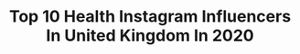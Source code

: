 ---
title: Top 10 Health Instagram Influencers In United Kingdom In 2020
description: >-
  Find top health Instagram influencers in United Kingdom in 2020. Most popular hashtags: #gymshark #fitnessmotivation #motivation #fitness.
platform: Instagram
profiles:
  - username: "hayleyfituk"
    fullname: >-
      HAYLEY GREEN | Fitness
    location: "United Kingdom"
    followers: 4649
    engagement: 3304
    commentsToLikes: 0.306090
    avatar: "https://scontent-nrt1-1.cdninstagram.com/v/t51.2885-19/s320x320/82407272_1024665967892036_7887933186880045056_n.jpg?_nc_ht=scontent-nrt1-1.cdninstagram.com&_nc_ohc=6kzw0afBQJQAX_IGpH_&oh=aa2d19be80b6e5d57388f6f83d2518b6&oe=5EAFCBA4"
    verified: false
    hashtags: "#healthyliving, #inspo, #discoverunder5k, #muscle"
  - username: "jasonpfrank"
    fullname: >-
      Jason
    location: "United Kingdom"
    followers: 2610
    engagement: 2980
    commentsToLikes: 0.126394
    avatar: "https://scontent-lhr8-1.cdninstagram.com/v/t51.2885-19/s320x320/72400923_414166122626735_5589013463084040192_n.jpg?_nc_ht=scontent-lhr8-1.cdninstagram.com&_nc_ohc=swr8MDLk2hwAX_DxEXG&oh=17fe4dad7cd1be6799394d8415594a36&oe=5EBA3CC7"
    verified: false
    hashtags: "#power, #dubai, #fitnesslifestyle, #resitsncebands"
  - username: "run4mh"
    fullname: >-
      MARK | Brooks Run Happy Team🇬🇧
    location: "United Kingdom"
    followers: 7239
    engagement: 1367
    commentsToLikes: 0.068677
    avatar: "https://scontent-ams4-1.cdninstagram.com/v/t51.2885-19/s320x320/92808691_2658576747720486_8635079177931849728_n.jpg?_nc_ht=scontent-ams4-1.cdninstagram.com&_nc_ohc=EnDtENKaVAEAX8rxER3&oh=9aad8915ee9b0d1e78970f6df25e8cab&oe=5EBA9E27"
    verified: false
    hashtags: "#competitiontime, #spikes, #worldbookday, #halfmarathon"
  - username: "elodiexroux"
    fullname: >-
      Elodie Roux 🇫🇷🇪🇺
    location: "United Kingdom"
    followers: 5483
    engagement: 1623
    commentsToLikes: 0.063447
    avatar: "https://scontent-ams4-1.cdninstagram.com/v/t51.2885-19/s320x320/88131321_205279463922463_2630955394817589248_n.jpg?_nc_ht=scontent-ams4-1.cdninstagram.com&_nc_ohc=K0Ld3AxPIVYAX8z2HzH&oh=502a4deb2c6bec5ee0b177561a265d0b&oe=5EBA573A"
    verified: false
    hashtags: "#pride2019, #halloween2019"
  - username: "all.things.mia"
    fullname: >-
      Mia ⎜Lifestyle Blogger
    location: "United Kingdom"
    followers: 8949
    engagement: 1041
    commentsToLikes: 0.065975
    avatar: "https://scontent-lhr8-1.cdninstagram.com/v/t51.2885-19/s320x320/75371288_447284782850369_1675802230655025152_n.jpg?_nc_ht=scontent-lhr8-1.cdninstagram.com&_nc_ohc=g82ZSHdaWUMAX_JJQiJ&oh=c446ee7c20966e20e56ee43858fa25d3&oe=5EDD6506"
    verified: false
    hashtags: "#quote, #discoverunder10k, #makeup, #bestfriends"
  - username: "kitchfit_"
    fullname: >-
      Meghan
    location: "United Kingdom"
    followers: 7881
    engagement: 1664
    commentsToLikes: 0.045530
    avatar: "https://instagram.fkul8-1.fna.fbcdn.net/v/t51.2885-19/s320x320/81126098_1586313631522253_3158437220545724416_n.jpg?_nc_ht=instagram.fkul8-1.fna.fbcdn.net&_nc_ohc=Ktbe_VDEt-kAX_NoM7v&oh=9fa8781485023edca0e992d089a848a9&oe=5E930CF2"
    verified: false
    hashtags: "#fitmom, #gymmotivation, #motivation, #peach"
  - username: "em.ley.fitness"
    fullname: >-
      💖Emily | Fitness 🇬🇧
    location: "United Kingdom"
    followers: 104379
    engagement: 377
    commentsToLikes: 0.052401
    avatar: "https://scontent-ams4-1.cdninstagram.com/v/t51.2885-19/s320x320/83638638_1438501672989838_6984610232051695616_n.jpg?_nc_ht=scontent-ams4-1.cdninstagram.com&_nc_ohc=ZH3D6oZdWCMAX9824X_&oh=8d350069bc99a35569ed2009a4ddcbc3&oe=5E8A5AE3"
    verified: false
    hashtags: "#gymsocks, #gymgirls, #fridayworkout, #teamwomensbest"
  - username: "zina_fitness19"
    fullname: >-
      Zina | Fitness
    location: "United Kingdom"
    followers: 4193
    engagement: 1447
    commentsToLikes: 0.284204
    avatar: "https://scontent-hkt1-1.cdninstagram.com/v/t51.2885-19/s320x320/87630084_2181275055309104_4858649451150966784_n.jpg?_nc_ht=scontent-hkt1-1.cdninstagram.com&_nc_ohc=nulua42_Lf4AX8N31tl&oh=4ca71db0533cb67dc43bd30819e81bcb&oe=5EB5CECC"
    verified: false
    hashtags: "#fitfluencer, #sportsbra, #postpartumweightloss, #fittips"
  - username: "joanna_stewart"
    fullname: >-
      J O E Y
    location: "United Kingdom"
    followers: 26955
    engagement: 335
    commentsToLikes: 0.113372
    avatar: "https://scontent-amt2-1.cdninstagram.com/v/t51.2885-19/s320x320/60634695_447710609381138_3466922898688573440_n.jpg?_nc_ht=scontent-amt2-1.cdninstagram.com&_nc_ohc=BimhKP3IO4sAX8AMkyt&oh=6ff0318df04dd60d3917b9a43293a69d&oe=5EB9709F"
    verified: false
    hashtags: "#dogsruinthings"
  - username: "lucy.nicholls_"
    fullname: >-
      Lucy Nicholls
    location: "United Kingdom"
    followers: 13325
    engagement: 624
    commentsToLikes: 0.249456
    avatar: "https://scontent-lht6-1.cdninstagram.com/v/t51.2885-19/s320x320/72450030_747961775686825_1575180600132763648_n.jpg?_nc_ht=scontent-lht6-1.cdninstagram.com&_nc_ohc=hIGhBA6dK_cAX8B4x03&oh=bfbc9c446a3c9a01f771147b316a32ef&oe=5EB8F92B"
    verified: false
    hashtags: "#styleblogger, #discoverunder20k, #nastygalsdoitbetter, #dresswithconfidence"
---